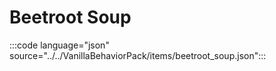 # Beetroot Soup

:::code language="json" source="../../VanillaBehaviorPack/items/beetroot_soup.json":::